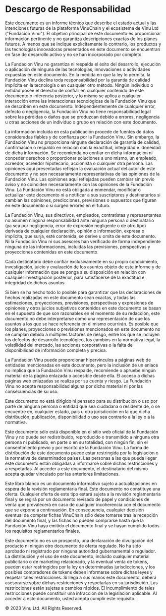 # Descargo de Responsabilidad

Este documento es un informe técnico que describe el estado actual y las intenciones futuras de la plataforma VinuChain y el ecosistema de Vinu Ltd ("Fundación Vinu"). El objetivo principal de este documento es proporcionar información pertinente y no garantiza descripciones exactas de los planes futuros. A menos que se indique explícitamente lo contrario, los productos y las tecnologías innovadoras presentados en este documento se encuentran en fase de desarrollo activo y no se han incorporado por completo.&#x20;

La Fundación Vinu no garantiza ni respalda el éxito del desarrollo, ejecución o aplicación de ninguna de las tecnologías, innovaciones o actividades expuestas en este documento. En la medida en que la ley lo permita, la Fundación Vinu declina toda responsabilidad por la garantía de calidad implícita en la tecnología o en cualquier otro método. Ningún individuo o entidad posee el derecho de confiar en cualquier contenido de este documento o inferencia posterior, y lo mismo se aplica a cualquier interacción entre las interacciones tecnológicas de la Fundación Vinu que se describen en este documento. Independientemente de cualquier error, defecto o negligencia, la Fundación Vinu no tiene responsabilidad legal sobre las pérdidas o daños que se produzcan debido a errores, negligencia u otras acciones de un individuo o grupo en relación con este documento.&#x20;

La información incluida en esta publicación procede de fuentes de datos consideradas fiables y de confianza por la Fundación Vinu. Sin embargo, la Fundación Vinu no proporciona ninguna declaración de garantía de calidad, confirmación o respaldo en relación con la exactitud, integridad e idoneidad de dicha información. Se recomienda no confiar en dicha información ni conceder derechos o proporcionar soluciones a uno mismo, un empleado, acreedor, acreedor hipotecario, accionista o cualquier otra persona. Las opiniones aquí presentadas reflejan la evaluación actual del autor de este documento y no son necesariamente representativas de las opiniones de la Fundación Vinu. Las opiniones aquí reflejadas pueden cambiar sin previo aviso y no coinciden necesariamente con las opiniones de la Fundación Vinu. La Fundación Vinu no está obligada a enmendar, modificar o actualizar este documento ni a notificar a sus suscriptores y destinatarios si cambian las opiniones, predicciones, previsiones o supuestos que figuran en este documento o si surgen errores en el futuro.&#x20;

La Fundación Vinu, sus directivos, empleados, contratistas y representantes no asumen ninguna responsabilidad ante ninguna persona o destinatario (ya sea por negligencia, error de expresión negligente o de otro tipo) derivada de cualquier declaración, opinión o información, expresa o implícita, que surja, esté contenida, se derive u omita de este documento. Ni la Fundación Vinu ni sus asesores han verificado de forma independiente ninguna de las informaciones, incluidas las previsiones, perspectivas y proyecciones contenidas en este documento.&#x20;

Cada destinatario debe confiar exclusivamente en su propio conocimiento, investigación, juicio y evaluación de los asuntos objeto de este informe y de cualquier información que se ponga a su disposición en relación con cualquier investigación posterior, para satisfacerse de la exactitud e integridad de dichos asuntos.&#x20;

Si bien se ha hecho todo lo posible para garantizar que las declaraciones de hechos realizadas en este documento sean exactas, y todas las estimaciones, proyecciones, previsiones, perspectivas y expresiones de opiniones y otros juicios subjetivos contenidos en este documento se basan en el supuesto de que son razonables en el momento de su redacción, este documento no debe interpretarse como una representación de que los asuntos a los que se hace referencia en el mismo ocurrirán. Es posible que los planes, proyecciones o previsiones mencionados en este documento no se cumplan debido a múltiples factores de riesgo, entre los que se incluyen los defectos de desarrollo tecnológico, los cambios en la normativa legal, la volatilidad del mercado, las acciones corporativas o la falta de disponibilidad de información completa y precisa.&#x20;

La Fundación Vinu puede proporcionar hipervínculos a páginas web de entidades mencionadas en este documento, pero la inclusión de un enlace no implica que la Fundación Vinu respalde, recomiende o apruebe ningún material de la página enlazada o accesible desde ella. El acceso a dichas páginas web enlazadas se realiza por su cuenta y riesgo. La Fundación Vinu no acepta responsabilidad alguna por dicho material ni por las consecuencias de su uso.&#x20;

Este documento no está dirigido ni pensado para su distribución o uso por parte de ninguna persona o entidad que sea ciudadana o residente de, o se encuentre en, cualquier estado, país u otra jurisdicción en la que dicha distribución, publicación, disponibilidad o uso sea contrario a la ley o a la normativa.

Este documento sólo está disponible en el sitio web oficial de la Fundación Vinu y no puede ser redistribuido, reproducido o transmitido a ninguna otra persona ni publicado, en parte o en su totalidad, con ningún fin, sin el consentimiento previo y por escrito de la Fundación Vinu. La forma de distribución de este documento puede estar restringida por la legislación o la normativa de determinados países. Las personas a las que pueda llegar este documento están obligadas a informarse sobre dichas restricciones y a respetarlas. Al acceder a este documento, el destinatario del mismo acepta quedar vinculado por las anteriores limitaciones.

Este libro blanco es un documento informativo sujeto a actualizaciones en espera de la revisión reglamentaria final. Este documento no constituye una oferta. Cualquier oferta de este tipo estará sujeta a la revisión reglamentaria final y se regirá por un documento revisado de papel y condiciones de venta que prevalecerá en caso de cualquier incoherencia con el documento que se expone a continuación. En consecuencia, cualquier decisión eventual de comprar fichas VinuChain sólo debe tomarse tras la recepción del documento final, y las fichas no pueden comprarse hasta que la Fundación Vinu haya emitido el documento final y se hayan cumplido todos los requisitos reglamentarios finales.

Este documento no es un prospecto, una declaración de divulgación del producto ni ningún otro documento de oferta regulado. No ha sido aprobado ni registrado por ninguna autoridad gubernamental o regulador. La distribución y el uso de este documento, incluido cualquier material publicitario o de marketing relacionado, y la eventual venta de tokens, pueden estar restringidos por la ley en determinadas jurisdicciones, y los posibles compradores de tokens deben informarse sobre dichas leyes y respetar tales restricciones. Si llega a sus manos este documento, deberá asesorarse sobre dichas restricciones y respetarlas en su jurisdicción. Las restricciones están sujetas a cambios rápidos. El incumplimiento de tales restricciones puede constituir una infracción de la legislación aplicable. Al acceder a este documento, usted acepta cumplir este requisito.

© 2023 Vinu Ltd. All Rights Reserved.
